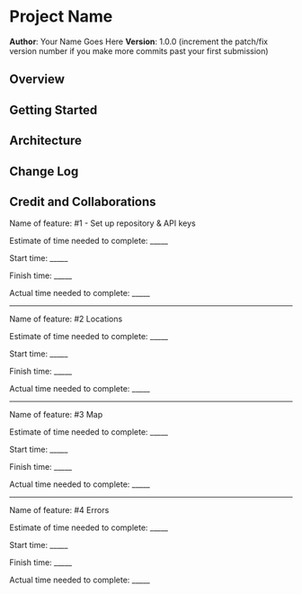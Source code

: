 # Project Name

**Author**: Your Name Goes Here
**Version**: 1.0.0 (increment the patch/fix version number if you make more commits past your first submission)

## Overview
<!-- Provide a high level overview of what this application is and why you are building it, beyond the fact that it's an assignment for this class. (i.e. What's your problem domain?) -->

## Getting Started
<!-- What are the steps that a user must take in order to build this app on their own machine and get it running? -->

## Architecture
<!-- Provide a detailed description of the application design. What technologies (languages, libraries, etc) you're using, and any other relevant design information. -->

## Change Log
<!-- Use this area to document the iterative changes made to your application as each feature is successfully implemented. Use time stamps. Here's an example:

01-01-2001 4:59pm - Application now has a fully-functional express server, with a GET route for the location resource. -->

## Credit and Collaborations
<!-- Give credit (and a link) to other people or resources that helped you build this application. -->

Name of feature: #1 - Set up repository & API keys

Estimate of time needed to complete: _____

Start time: _____

Finish time: _____

Actual time needed to complete: _____

---

Name of feature: #2 Locations

Estimate of time needed to complete: _____

Start time: _____

Finish time: _____

Actual time needed to complete: _____

---

Name of feature: #3 Map

Estimate of time needed to complete: _____

Start time: _____

Finish time: _____

Actual time needed to complete: _____

---

Name of feature: #4 Errors

Estimate of time needed to complete: _____

Start time: _____

Finish time: _____

Actual time needed to complete: _____